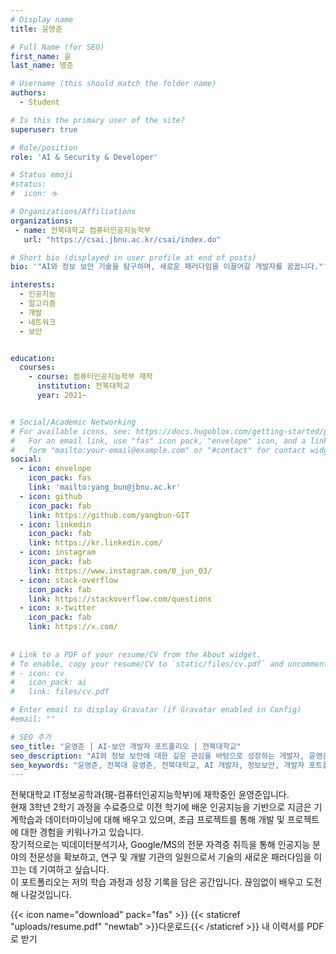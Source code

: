 ```yaml
---
# Display name
title: 윤영준

# Full Name (for SEO)
first_name: 윤
last_name: 영준

# Username (this should match the folder name)
authors:
  - Student

# Is this the primary user of the site?
superuser: true

# Role/position
role: 'AI & Security & Developer'

# Status emoji
#status:
#  icon: ☕️

# Organizations/Affiliations
organizations:
 - name: 전북대학교 컴퓨터인공지능학부
   url: "https://csai.jbnu.ac.kr/csai/index.do"

# Short bio (displayed in user profile at end of posts)
bio: '"AI와 정보 보안 기술을 탐구하며, 새로운 패러다임을 이끌어갈 개발자를 꿈꿉니다."'

interests:
  - 인공지능
  - 알고리즘
  - 개발 
  - 네트워크
  - 보안


education:
  courses:
    - course: 컴퓨터인공지능학부 재학
      institution: 전북대학교
      year: 2021~


# Social/Academic Networking
# For available icons, see: https://docs.hugoblox.com/getting-started/page-builder/#icons
#   For an email link, use "fas" icon pack, "envelope" icon, and a link in the
#   form "mailto:your-email@example.com" or "#contact" for contact widget.
social:
  - icon: envelope
    icon_pack: fas
    link: 'mailto:yang_bun@jbnu.ac.kr'
  - icon: github
    icon_pack: fab
    link: https://github.com/yangbun-GIT
  - icon: linkedin
    icon_pack: fab
    link: https://kr.linkedin.com/
  - icon: instagram
    icon_pack: fab
    link: https://www.instagram.com/0_jun_03/
  - icon: stack-overflow
    icon_pack: fab
    link: https://stackoverflow.com/questions
  - icon: x-twitter
    icon_pack: fab
    link: https://x.com/
  
    
# Link to a PDF of your resume/CV from the About widget.
# To enable, copy your resume/CV to `static/files/cv.pdf` and uncomment the lines below.
# - icon: cv
#   icon_pack: ai
#   link: files/cv.pdf

# Enter email to display Gravatar (if Gravatar enabled in Config)
#email: ""

# SEO 추가
seo_title: "윤영준 | AI·보안 개발자 포트폴리오 | 전북대학교"
seo_description: "AI와 정보 보안에 대한 깊은 관심을 바탕으로 성장하는 개발자, 윤영준의 기술 포트폴리오입니다. 프로젝트, 기술 블로그, 학습 경험을 통해 새로운 패러다임을 이끌기 위한 여정을 확인하세요."
seo_keywords: "윤영준, 전북대 윤영준, 전북대학교, AI 개발자, 정보보안, 개발자 포트폴리오, 전북대학교 컴퓨터인공지능학부, 인공지능, 기계학습, 데이터마이닝, 백엔드 개발, Python, Algorithm"
---
```


<div class="justify-text">
전북대학교 IT정보공학과(現-컴퓨터인공지능학부)에 재학중인 윤영준입니다.
</div>
<div class="justify-text">
현재 3학년 2학기 과정을 수료중으로 이전 학기에 배운 인공지능을 기반으로 지금은 기계학습과 데이터마이닝에 대해 배우고 있으며, 초급 프로젝트를 통해 개발 및 프로젝트에 대한 경험을 키워나가고 있습니다.
</div>
<div class="justify-text">
장기적으로는 빅데이터분석기사, Google/MS의 전문 자격증 취득을 통해 인공지능 분야의 전문성을 확보하고, 연구 및 개발 기관의 일원으로서 기술의 새로운 패러다임을 이끄는 데 기여하고 싶습니다.
</div>
<div class="justify-text">
이 포트폴리오는 저의 학습 과정과 성장 기록을 담은 공간입니다. 끊임없이 배우고 도전해 나갈것입니다.
</div>

{{< icon name="download" pack="fas" >}} {{< staticref "uploads/resume.pdf" "newtab" >}}다운로드{{< /staticref >}} 내 이력서를 PDF로 받기
